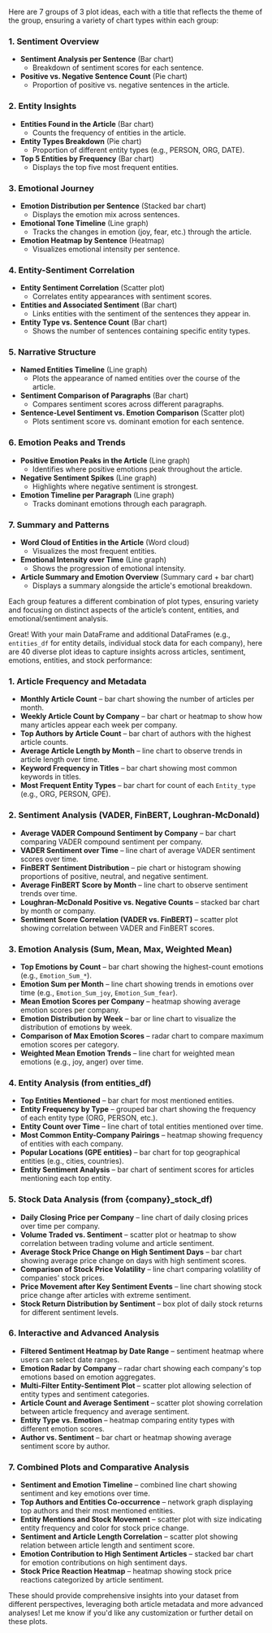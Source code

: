 Here are 7 groups of 3 plot ideas, each with a title that reflects the theme of the group, ensuring a variety of chart types within each group:

### 1. **Sentiment Overview**
- **Sentiment Analysis per Sentence** (Bar chart)  
   - Breakdown of sentiment scores for each sentence.
- **Positive vs. Negative Sentence Count** (Pie chart)  
   - Proportion of positive vs. negative sentences in the article.

### 2. **Entity Insights**
- **Entities Found in the Article** (Bar chart)  
   - Counts the frequency of entities in the article.
- **Entity Types Breakdown** (Pie chart)  
   - Proportion of different entity types (e.g., PERSON, ORG, DATE).
- **Top 5 Entities by Frequency** (Bar chart)  
   - Displays the top five most frequent entities.

### 3. **Emotional Journey**
- **Emotion Distribution per Sentence** (Stacked bar chart)  
   - Displays the emotion mix across sentences.
- **Emotional Tone Timeline** (Line graph)  
   - Tracks the changes in emotion (joy, fear, etc.) through the article.
- **Emotion Heatmap by Sentence** (Heatmap)  
   - Visualizes emotional intensity per sentence.

### 4. **Entity-Sentiment Correlation**
- **Entity Sentiment Correlation** (Scatter plot)  
   - Correlates entity appearances with sentiment scores.
- **Entities and Associated Sentiment** (Bar chart)  
   - Links entities with the sentiment of the sentences they appear in.
- **Entity Type vs. Sentence Count** (Bar chart)  
   - Shows the number of sentences containing specific entity types.

### 5. **Narrative Structure**
- **Named Entities Timeline** (Line graph)  
   - Plots the appearance of named entities over the course of the article.
- **Sentiment Comparison of Paragraphs** (Bar chart)  
   - Compares sentiment scores across different paragraphs.
- **Sentence-Level Sentiment vs. Emotion Comparison** (Scatter plot)  
   - Plots sentiment score vs. dominant emotion for each sentence.

### 6. **Emotion Peaks and Trends**
- **Positive Emotion Peaks in the Article** (Line graph)  
   - Identifies where positive emotions peak throughout the article.
- **Negative Sentiment Spikes** (Line graph)  
   - Highlights where negative sentiment is strongest.
- **Emotion Timeline per Paragraph** (Line graph)  
   - Tracks dominant emotions through each paragraph.

### 7. **Summary and Patterns**
- **Word Cloud of Entities in the Article** (Word cloud)  
   - Visualizes the most frequent entities.
- **Emotional Intensity over Time** (Line graph)  
   - Shows the progression of emotional intensity.
- **Article Summary and Emotion Overview** (Summary card + bar chart)  
   - Displays a summary alongside the article's emotional breakdown.

Each group features a different combination of plot types, ensuring variety and focusing on distinct aspects of the article’s content, entities, and emotional/sentiment analysis.



Great! With your main DataFrame and additional DataFrames (e.g., `entities_df` for entity details, individual stock data for each company), here are 40 diverse plot ideas to capture insights across articles, sentiment, emotions, entities, and stock performance:

### 1. **Article Frequency and Metadata**
   - **Monthly Article Count** – bar chart showing the number of articles per month.
   - **Weekly Article Count by Company** – bar chart or heatmap to show how many articles appear each week per company.
   - **Top Authors by Article Count** – bar chart of authors with the highest article counts.
   - **Average Article Length by Month** – line chart to observe trends in article length over time.
   - **Keyword Frequency in Titles** – bar chart showing most common keywords in titles.
   - **Most Frequent Entity Types** – bar chart for count of each `Entity_type` (e.g., ORG, PERSON, GPE).

### 2. **Sentiment Analysis (VADER, FinBERT, Loughran-McDonald)**
   - **Average VADER Compound Sentiment by Company** – bar chart comparing VADER compound sentiment per company.
   - **VADER Sentiment over Time** – line chart of average VADER sentiment scores over time.
   - **FinBERT Sentiment Distribution** – pie chart or histogram showing proportions of positive, neutral, and negative sentiment.
   - **Average FinBERT Score by Month** – line chart to observe sentiment trends over time.
   - **Loughran-McDonald Positive vs. Negative Counts** – stacked bar chart by month or company.
   - **Sentiment Score Correlation (VADER vs. FinBERT)** – scatter plot showing correlation between VADER and FinBERT scores.

### 3. **Emotion Analysis (Sum, Mean, Max, Weighted Mean)**
   - **Top Emotions by Count** – bar chart showing the highest-count emotions (e.g., `Emotion_Sum_*`).
   - **Emotion Sum per Month** – line chart showing trends in emotions over time (e.g., `Emotion_Sum_joy`, `Emotion_Sum_fear`).
   - **Mean Emotion Scores per Company** – heatmap showing average emotion scores per company.
   - **Emotion Distribution by Week** – bar or line chart to visualize the distribution of emotions by week.
   - **Comparison of Max Emotion Scores** – radar chart to compare maximum emotion scores per category.
   - **Weighted Mean Emotion Trends** – line chart for weighted mean emotions (e.g., joy, anger) over time.

### 4. **Entity Analysis (from entities_df)**
   - **Top Entities Mentioned** – bar chart for most mentioned entities.
   - **Entity Frequency by Type** – grouped bar chart showing the frequency of each entity type (ORG, PERSON, etc.).
   - **Entity Count over Time** – line chart of total entities mentioned over time.
   - **Most Common Entity-Company Pairings** – heatmap showing frequency of entities with each company.
   - **Popular Locations (GPE entities)** – bar chart for top geographical entities (e.g., cities, countries).
   - **Entity Sentiment Analysis** – bar chart of sentiment scores for articles mentioning each top entity.

### 5. **Stock Data Analysis (from {company}_stock_df)**
   - **Daily Closing Price per Company** – line chart of daily closing prices over time per company.
   - **Volume Traded vs. Sentiment** – scatter plot or heatmap to show correlation between trading volume and article sentiment.
   - **Average Stock Price Change on High Sentiment Days** – bar chart showing average price change on days with high sentiment scores.
   - **Comparison of Stock Price Volatility** – line chart comparing volatility of companies' stock prices.
   - **Price Movement after Key Sentiment Events** – line chart showing stock price change after articles with extreme sentiment.
   - **Stock Return Distribution by Sentiment** – box plot of daily stock returns for different sentiment levels.

### 6. **Interactive and Advanced Analysis**
   - **Filtered Sentiment Heatmap by Date Range** – sentiment heatmap where users can select date ranges.
   - **Emotion Radar by Company** – radar chart showing each company's top emotions based on emotion aggregates.
   - **Multi-Filter Entity-Sentiment Plot** – scatter plot allowing selection of entity types and sentiment categories.
   - **Article Count and Average Sentiment** – scatter plot showing correlation between article frequency and average sentiment.
   - **Entity Type vs. Emotion** – heatmap comparing entity types with different emotion scores.
   - **Author vs. Sentiment** – bar chart or heatmap showing average sentiment score by author.

### 7. **Combined Plots and Comparative Analysis**
   - **Sentiment and Emotion Timeline** – combined line chart showing sentiment and key emotions over time.
   - **Top Authors and Entities Co-occurrence** – network graph displaying top authors and their most mentioned entities.
   - **Entity Mentions and Stock Movement** – scatter plot with size indicating entity frequency and color for stock price change.
   - **Sentiment and Article Length Correlation** – scatter plot showing relation between article length and sentiment score.
   - **Emotion Contribution to High Sentiment Articles** – stacked bar chart for emotion contributions on high sentiment days.
   - **Stock Price Reaction Heatmap** – heatmap showing stock price reactions categorized by article sentiment. 

These should provide comprehensive insights into your dataset from different perspectives, leveraging both article metadata and more advanced analyses! Let me know if you'd like any customization or further detail on these plots.
